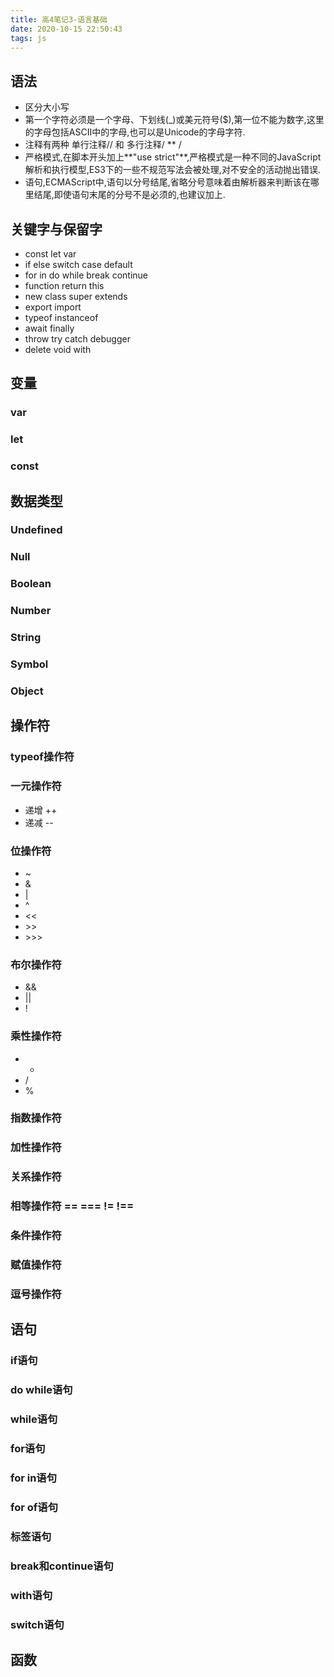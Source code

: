 ```yaml
---
title: 高4笔记3-语言基础
date: 2020-10-15 22:50:43
tags: js
---
```


## 语法
- 区分大小写
- 第一个字符必须是一个字母、下划线(_)或美元符号($),第一位不能为数字,这里的字母包括ASCII中的字母,也可以是Unicode的字母字符.
- 注释有两种 单行注释// 和 多行注释/ \*\* /
- 严格模式,在脚本开头加上**"use strict"**,严格模式是一种不同的JavaScript解析和执行模型,ES3下的一些不规范写法会被处理,对不安全的活动抛出错误.
- 语句,ECMAScript中,语句以分号结尾,省略分号意味着由解析器来判断该在哪里结尾,即使语句末尾的分号不是必须的,也建议加上.  

## 关键字与保留字
- const let var
- if else switch case default
- for in do while break continue
- function return this
- new class super extends
- export import
- typeof instanceof 
- await finally
- throw try catch debugger
- delete void with

## 变量
### var
### let
### const

## 数据类型
### Undefined
### Null
### Boolean
### Number
### String
### Symbol
### Object

## 操作符
### typeof操作符
### 一元操作符 
- 递增 ++ 
- 递减 \-\-  

### 位操作符 
- ~ 
- & 
- | 
- ^ 
- << 
- \>\>  
- \>\>\>
### 布尔操作符
- &&
- ||
- !  

### 乘性操作符
- *
- /
- %  

### 指数操作符
### 加性操作符
### 关系操作符 
### 相等操作符 == === != !==
### 条件操作符
### 赋值操作符
### 逗号操作符

## 语句
### if语句
### do while语句
### while语句
### for语句
### for in语句
### for of语句
### 标签语句
### break和continue语句
### with语句
### switch语句

## 函数

